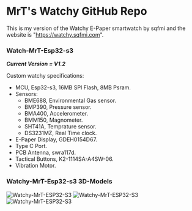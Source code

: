 # MrT's Watchy GitHub Repo
This is my version of the Watchy E-Paper smartwatch by sqfmi and the website is "https://watchy.sqfmi.com".

### Watch-MrT-Esp32-s3
***Current Version = V1.2***

Custom watchy specifications:
- MCU, Esp32-s3, 16MB SPI Flash, 8MB Psram.
- Sensors:
   - BME688, Environmental Gas sensor.
   - BMP390, Pressure sensor.
   - BMA400, Accelerometer.
   - BMM150, Magnometer.
   - SHT41A, Temprature sensor.
   - DS3231MZ, Real Time clock.
- E-Paper Display, GDEH0154D67.
- Type C Port.
- PCB Antenna, swra117d.
- Tactical Buttons, K2-1114SA-A4SW-06.
- Vibration Motor.

### Watchy-MrT-Esp32-s3 3D-Models
<img src="https://github.com/MrT-Stephens/Watchy_MrT/blob/main/Watchy-MrT-ESP32-S3-V1.2/3d%20model/Watchy-MrT-Esp32-s3-v1.2-0.png?raw=true" title="Watchy-MrT-ESP32-S3">
<img src="https://github.com/MrT-Stephens/Watchy_MrT/blob/main/Watchy-MrT-ESP32-S3-V1.2/3d%20model/Watchy-MrT-Esp32-s3-v1.2-1.png?raw=true" title="Watchy-MrT-ESP32-S3">
<img src="https://github.com/MrT-Stephens/Watchy_MrT/blob/main/Watchy-MrT-ESP32-S3-V1.2/3d%20model/Watchy-MrT-Esp32-s3-v1.2-2.png?raw=true" title="Watchy-MrT-ESP32-S3">
